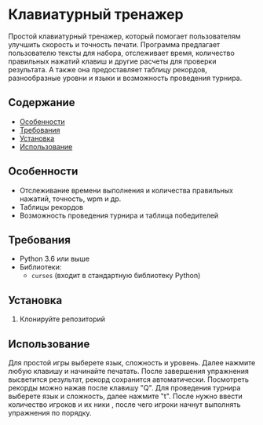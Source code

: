 # Клавиатурный тренажер

Простой клавиатурный тренажер, который помогает пользователям улучшить скорость и точность печати.
Программа предлагает пользователю тексты для набора, отслеживает время, количество правильных нажатий клавиш и другие расчеты для проверки результата.
А также она предоставляет таблицу рекордов, разнообразные уровни и языки и возможность проведения турнира.

## Содержание

- [Особенности](#особенности)
- [Требования](#требования)
- [Установка](#установка)
- [Использование](#использование)

## Особенности

- Отслеживание времени выполнения и количества правильных нажатий, точность, wpm и др.
- Таблицы рекордов
- Возможность проведения турнира и таблица победителей

## Требования

- Python 3.6 или выше
- Библиотеки:
  - `curses` (входит в стандартную библиотеку Python)

## Установка

1. Клонируйте репозиторий

## Использование

Для простой игры выберете язык, сложность и уровень. Далее нажмите любую клавишу и начинайте печатать. После завершения упражнения высветится результат, рекорд сохранится автоматически.
Посмотреть рекорды можно нажав после клавишу "Q".
Для проведения турнира выберете язык и сложность, далее нажмите "t". После нужно ввести количество игроков и их ники , после чего игроки начнут выполнять упражнения по порядку.

